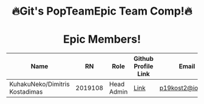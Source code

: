 <div align="center">

# 🔥Git's PopTeamEpic Team Comp!🔥
# Epic Members!
  
| Name | RN | Role | Github Profile Link | Email |
| --- | --- | --- | --- | --- |
| KuhakuNeko/Dimitris Kostadimas | 2019108 | Head Admin | [Link](https://github.com/KuhakuNeko) | p19kost2@ionio.gr |

</div>
